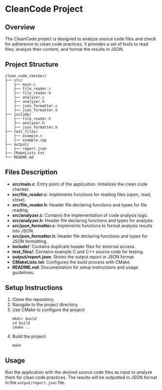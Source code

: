 # CleanCode Project

## Overview
The CleanCode project is designed to analyze source code files and check for adherence to clean code practices. It provides a set of tools to read files, analyze their content, and format the results in JSON.

## Project Structure
```
clean_code_checker/
├── src/
│   ├── main.c
│   ├── file_reader.c
│   ├── file_reader.h
│   ├── analyzer.c
│   ├── analyzer.h
│   ├── json_formatter.c
│   ├── json_formatter.h
├── include/
│   ├── file_reader.h
│   ├── analyzer.h
│   ├── json_formatter.h
├── test_files/
│   ├── example.c
│   ├── example.cpp
├── output/
│   ├── report.json
├── CMakeLists.txt
└── README.md
```

## Files Description
- **src/main.c**: Entry point of the application. Initializes the clean code checker.
- **src/file_reader.c**: Implements functions for reading files (open, read, close).
- **src/file_reader.h**: Header file declaring functions and types for file reading.
- **src/analyzer.c**: Contains the implementation of code analysis logic.
- **src/analyzer.h**: Header file declaring functions and types for analysis.
- **src/json_formatter.c**: Implements functions to format analysis results into JSON.
- **src/json_formatter.h**: Header file declaring functions and types for JSON formatting.
- **include/**: Contains duplicate header files for external access.
- **test_files/**: Contains example C and C++ source code for testing.
- **output/report.json**: Stores the output report in JSON format.
- **CMakeLists.txt**: Configures the build process with CMake.
- **README.md**: Documentation for setup instructions and usage guidelines.

## Setup Instructions
1. Clone the repository.
2. Navigate to the project directory.
3. Use CMake to configure the project:
   ```
   mkdir build
   cd build
   cmake ..
   ```
4. Build the project:
   ```
   make
   ```

## Usage
Run the application with the desired source code files as input to analyze them for clean code practices. The results will be outputted in JSON format in the `output/report.json` file.